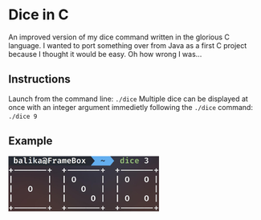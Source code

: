 # Dice in C

An improved version of my dice command written in the glorious C language. I wanted to port something over from Java as a first C project because I thought it would be easy. Oh how wrong I was...

## Instructions
Launch from the command line: `./dice`
Multiple dice can be displayed at once with an integer argument immedietly following the `./dice` command: `./dice 9`

## Example
<img src="example.jpg" width="300" />
